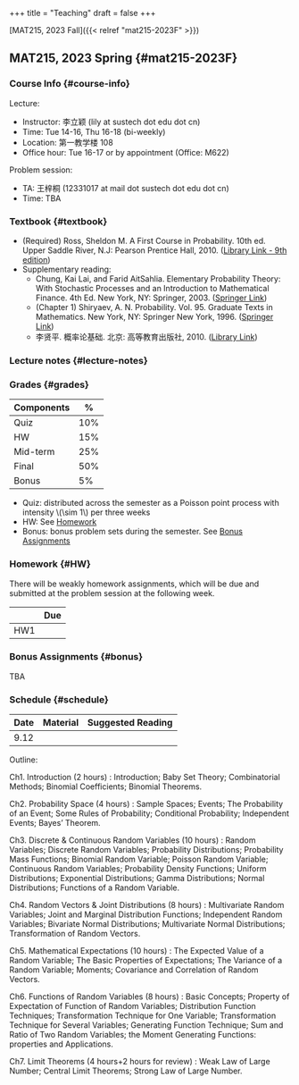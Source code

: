 +++
title = "Teaching"
draft = false
+++

[MAT215, 2023 Fall]({{< relref "mat215-2023F" >}})


## MAT215, 2023 Spring {#mat215-2023F}


### Course Info {#course-info}

Lecture:

-   Instructor: 李立颖 (lily at sustech dot edu dot cn)
-   Time: Tue 14-16, Thu 16-18 (bi-weekly)
-   Location: 第一教学楼 108
-   Office hour: Tue 16-17 or by appointment (Office: M622)

Problem session:

-   TA: 王梓桐 (12331017 at mail dot sustech dot edu dot cn)
-   Time: TBA


### Textbook {#textbook}

-   (Required) Ross, Sheldon M. A First Course in Probability. 10th ed. Upper Saddle River, N.J: Pearson Prentice Hall, 2010. ([Library Link - 9th edition](https://sustc.primo.exlibrisgroup.com.cn/discovery/fulldisplay?docid=alma991000396759704181&context=L&vid=86SUSTC_INST:86SUSTC))
-   Supplementary reading:
    -   Chung, Kai Lai, and Farid AitSahlia. Elementary Probability Theory: With Stochastic Processes and an Introduction to Mathematical Finance. 4th Ed. New York, NY: Springer, 2003. ([Springer Link](https://link.springer.com/book/10.1007/978-0-387-21548-8))
    -   (Chapter 1) Shiryaev, A. N. Probability. Vol. 95. Graduate Texts in Mathematics. New York, NY: Springer New York, 1996. ([Springer Link](https://doi.org/10.1007/978-1-4757-2539-1))
    -   李贤平. 概率论基础. 北京: 高等教育出版社, 2010. ([Library Link](https://sustc.primo.exlibrisgroup.com.cn/discovery/fulldisplay?docid=alma991001345561304181&context=L&vid=86SUSTC_INST:86SUSTC))


### Lecture notes {#lecture-notes}


### Grades {#grades}

| Components | %   |
|------------|-----|
| Quiz       | 10% |
| HW         | 15% |
| Mid-term   | 25% |
| Final      | 50% |
| Bonus      | 5%  |

-   Quiz: distributed across the semester as a Poisson point process with intensity \\(\sim 1\\) per three weeks
-   HW: See [Homework](#HW)
-   Bonus: bonus problem sets during the semester. See [Bonus Assignments](#bonus)


### Homework {#HW}

There will be weakly homework assignments, which will be due and submitted at the problem session at the following week.

|     | Due |
|-----|-----|
| HW1 |     |


### Bonus Assignments {#bonus}

TBA


### Schedule {#schedule}

| Date | Material | Suggested Reading |
|------|----------|-------------------|
| 9.12 |          |                   |

Outline:

Ch1. Introduction (2 hours)
: Introduction; Baby Set Theory; Combinatorial Methods; Binomial Coefficients; Binomial Theorems.

Ch2. Probability Space (4 hours)
: Sample Spaces; Events; The Probability of an Event; Some Rules of Probability; Conditional Probability; Independent Events; Bayes’ Theorem.

Ch3. Discrete &amp; Continuous Random Variables (10 hours)
: Random Variables; Discrete Random Variables; Probability Distributions; Probability Mass Functions; Binomial Random Variable; Poisson Random Variable; Continuous Random Variables; Probability Density Functions; Uniform Distributions; Exponential Distributions; Gamma Distributions; Normal Distributions; Functions of a Random Variable.

Ch4. Random Vectors &amp; Joint Distributions (8 hours)
: Multivariate Random Variables; Joint and Marginal Distribution Functions; Independent Random Variables; Bivariate Normal Distributions; Multivariate Normal Distributions; Transformation of Random Vectors.

Ch5. Mathematical Expectations (10 hours)
: The Expected Value of a Random Variable; The Basic Properties of Expectations; The Variance of a Random Variable; Moments; Covariance and Correlation of Random Vectors.

Ch6. Functions of Random Variables (8 hours)
: Basic Concepts; Property of Expectation of Function of Random Variables; Distribution Function Techniques; Transformation Technique for One Variable; Transformation Technique for Several Variables; Generating Function Technique; Sum and Ratio of Two Random Variables; the Moment Generating Functions: properties and Applications.

Ch7. Limit Theorems (4 hours+2 hours for review)
: Weak Law of Large Number; Central Limit Theorems; Strong Law of Large Number.
